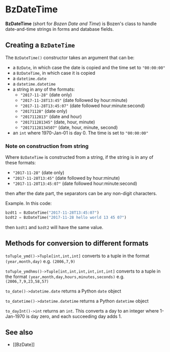 # BzDateTime

**BzDateTime** (short for *Bozen Date and Time*) is Bozen's class to handle date-and-time strings in forms and database fields.


## Creating a `BzDateTime`

The `BzDateTime()` constructor takes an argument that can be:

* a `BzDate`, in which case the date is copied and the time set to `"00:00:00"`
* a `BzDateTime`, in which case it is copied
* a `datetime.date`
* a `datetime.datetime`
* a string in any of the formats:
    * `"2017-11-28"` (date only)
    * `"2017-11-28T13:45"` (date followed by hour:minute)
    * `"2017-11-28T13:45:07"` (date followed hour:minute:second)
    * `"20171128"` (date only)
    * `"2017112813"` (date and hour)
    * `"201711281345"` (date, hour, minute)
    * `"20171128134507"` (date, hour, minute, second)
* an `int` where 1970-Jan-01 is day 0. The time is set to `"00:00:00"`

### Note on construction from string

Where `BzDateTime` is constructed from a string, if the string is in any of these formats:

* `"2017-11-28"` (date only)
* `"2017-11-28T13:45"` (date followed by hour:minute)
* `"2017-11-28T13:45:07"` (date followed hour:minute:second)

then after the date part, the separators can be any non-digit characters.

Example. In this code:
```py
bzdt1 = BzDateTime("2017-11-28T13:45:07")
bzdt2 = BzDateTime("2017-11-28 hello world 13 45 07")
```

then `bzdt1` and `bzdt2` will have the same value.


## Methods for conversion to different formats

`toTuple_ymd()->Tuple[int,int,int]` converts to a tuple in the format `(year,month,day)` e.g. `(2006,7,9)`

`toTuple_ymdhms()->Tuple[int,int,int,int,int,int]` converts to a tuple in the format `(year,month,day,hours,minutes,seconds)` e.g. `(2006,7,9,23,58,57)`

`to_date()->datetime.date` returns a Python `date` object

`to_datetime()->datetime.datetime` returns a Python `datetime` object

`to_dayInt()->int` returns an `int`. This converts a day to an integer where 1-Jan-1970 is day zero, and each succeeding day adds 1.



## See also

* [[BzDate]]

